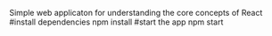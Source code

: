 Simple web applicaton for understanding the core concepts of React
#install dependencies
npm install
#start the app
npm start
